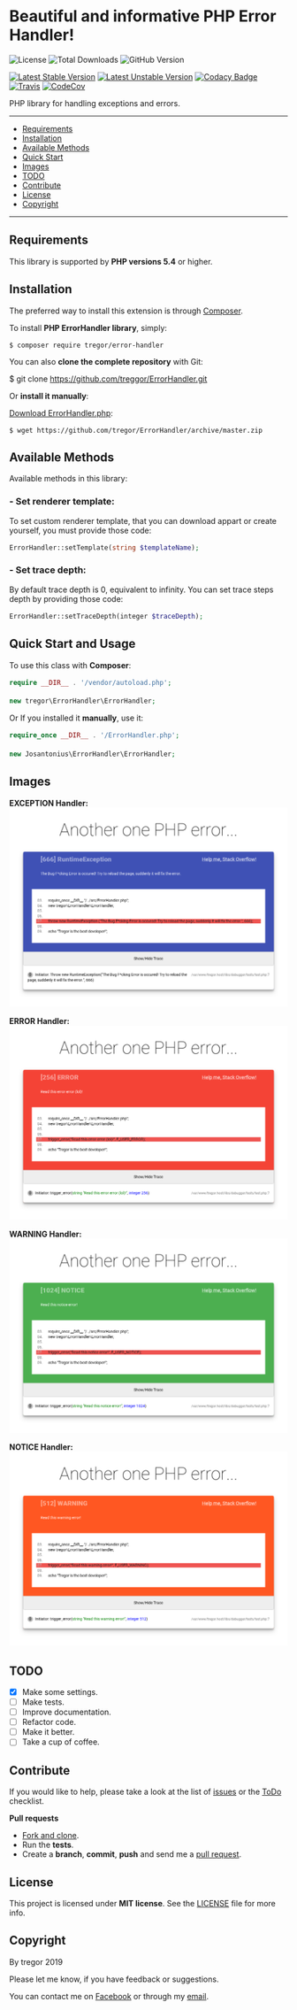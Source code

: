 # Beautiful and informative PHP Error Handler!

![License](https://img.shields.io/github/license/tregor/ErrorHandler.svg?style=flat-square)
![Total Downloads](https://img.shields.io/packagist/dt/tregor/error-handler.svg?style=flat-square)
![GitHub Version](https://img.shields.io/github/tag/tregor/ErrorHandler.svg?style=flat-square)

[![Latest Stable Version](https://poser.pugx.org/josantonius/ErrorHandler/v/stable)](https://packagist.org/packages/josantonius/ErrorHandler)
[![Latest Unstable Version](https://poser.pugx.org/josantonius/ErrorHandler/v/unstable)](https://packagist.org/packages/josantonius/ErrorHandler)
[![Codacy Badge](https://api.codacy.com/project/badge/Grade/fe730d61628249d280ecfb380a1ee3b8)](https://www.codacy.com/app/Josantonius/PHP-ErrorHandler?utm_source=github.com&amp;utm_medium=referral&amp;utm_content=Josantonius/PHP-ErrorHandler&amp;utm_campaign=Badge_Grade)
[![Travis](https://travis-ci.org/Josantonius/PHP-ErrorHandler.svg)](https://travis-ci.org/Josantonius/PHP-ErrorHandler)
[![CodeCov](https://codecov.io/gh/Josantonius/PHP-ErrorHandler/branch/master/graph/badge.svg)](https://codecov.io/gh/Josantonius/PHP-ErrorHandler)


PHP library for handling exceptions and errors.

---

- [Requirements](#requirements)
- [Installation](#installation)
- [Available Methods](#available-methods)
- [Quick Start](#quick-start-and-usage)
- [Images](#images)
- [TODO](#todo)
- [Contribute](#contribute)
- [License](#license)
- [Copyright](#copyright)

---

## Requirements

This library is supported by **PHP versions 5.4** or higher.

## Installation

The preferred way to install this extension is through [Composer](http://getcomposer.org/download/).

To install **PHP ErrorHandler library**, simply:

    $ composer require tregor/error-handler

You can also **clone the complete repository** with Git:

  $ git clone https://github.com/treggor/ErrorHandler.git

Or **install it manually**:

[Download ErrorHandler.php](https://github.com/tregor/ErrorHandler/archive/master.zip):

    $ wget https://github.com/tregor/ErrorHandler/archive/master.zip

## Available Methods

Available methods in this library:

### - Set renderer template:

To set custom renderer template, that you can download appart or create yourself, you must provide those code:
```php
ErrorHandler::setTemplate(string $templateName);
```

### - Set trace depth:

By default trace depth is 0, equivalent to infinity. You can set trace steps depth by providing those code:
```php
ErrorHandler::setTraceDepth(integer $traceDepth);
```


## Quick Start and Usage

To use this class with **Composer**:

```php
require __DIR__ . '/vendor/autoload.php';

new tregor\ErrorHandler\ErrorHandler;
```

Or If you installed it **manually**, use it:

```php
require_once __DIR__ . '/ErrorHandler.php';

new Josantonius\ErrorHandler\ErrorHandler;
```

## Images


**EXCEPTION Handler:**
![image](img/Exception.png)

**ERROR Handler:**
![image](img/Error.png)

**WARNING Handler:**
![image](img/Notice.png)

**NOTICE Handler:**
![image](img/Warning.png)

## TODO

- [X] Make some settings.
- [ ] Make tests.
- [ ] Improve documentation.
- [ ] Refactor code.
- [ ] Make it better.
- [ ] Take a cup of coffee.

## Contribute

If you would like to help, please take a look at the list of
[issues](https://github.com/tregor/ErrorHandler/issues) or the [ToDo](#-todo) checklist.

**Pull requests**

* [Fork and clone](https://help.github.com/articles/fork-a-repo).
* Run the **tests**.
* Create a **branch**, **commit**, **push** and send me a
  [pull request](https://help.github.com/articles/using-pull-requests).

## License

This project is licensed under **MIT license**. See the [LICENSE](LICENSE) file for more info.

## Copyright

By tregor 2019

Please let me know, if you have feedback or suggestions.

You can contact me on [Facebook](https://www.facebook.com/tregor1997) or through my [email](mailto:tregor1997@gmail.com).
